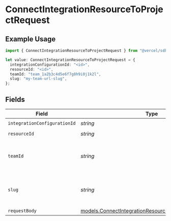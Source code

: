 # ConnectIntegrationResourceToProjectRequest

## Example Usage

```typescript
import { ConnectIntegrationResourceToProjectRequest } from "@vercel/sdk/models/connectintegrationresourcetoprojectop.js";

let value: ConnectIntegrationResourceToProjectRequest = {
  integrationConfigurationId: "<id>",
  resourceId: "<id>",
  teamId: "team_1a2b3c4d5e6f7g8h9i0j1k2l",
  slug: "my-team-url-slug",
};
```

## Fields

| Field                                                                                                                | Type                                                                                                                 | Required                                                                                                             | Description                                                                                                          | Example                                                                                                              |
| -------------------------------------------------------------------------------------------------------------------- | -------------------------------------------------------------------------------------------------------------------- | -------------------------------------------------------------------------------------------------------------------- | -------------------------------------------------------------------------------------------------------------------- | -------------------------------------------------------------------------------------------------------------------- |
| `integrationConfigurationId`                                                                                         | *string*                                                                                                             | :heavy_check_mark:                                                                                                   | N/A                                                                                                                  |                                                                                                                      |
| `resourceId`                                                                                                         | *string*                                                                                                             | :heavy_check_mark:                                                                                                   | N/A                                                                                                                  |                                                                                                                      |
| `teamId`                                                                                                             | *string*                                                                                                             | :heavy_minus_sign:                                                                                                   | The Team identifier to perform the request on behalf of.                                                             | team_1a2b3c4d5e6f7g8h9i0j1k2l                                                                                        |
| `slug`                                                                                                               | *string*                                                                                                             | :heavy_minus_sign:                                                                                                   | The Team slug to perform the request on behalf of.                                                                   | my-team-url-slug                                                                                                     |
| `requestBody`                                                                                                        | [models.ConnectIntegrationResourceToProjectRequestBody](../models/connectintegrationresourcetoprojectrequestbody.md) | :heavy_minus_sign:                                                                                                   | N/A                                                                                                                  |                                                                                                                      |